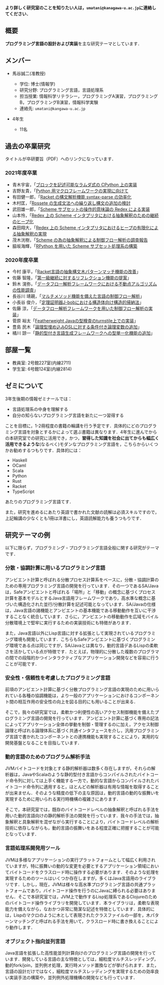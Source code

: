 
**より詳しく研究室のことを知りたい人は，```umatani@kanagawa-u.ac.jp```に連絡してください．**

## 概要

**プログラミング言語の設計および実装**を主な研究テーマとしています．

## メンバー

* 馬谷誠二(准教授)
    * 学位: 博士(情報学)
    * 研究分野: プログラミング言語，言語処理系
    * 担当授業: 情報科学リテラシー，プログラミングA演習，プログラミングB，プログラミングB演習，情報科学実験
    * 連絡先: ```umatani@kangawa-u.ac.jp```

* 4年生
    * 11名

## 過去の卒業研究

タイトルが卒研要旨（PDF）へのリンクになっています．

### 2021年度卒業

* ⻘木宇宙，「[ブロックを記述可能なラムダ式の CPython 上の実装](youshi/2021/201803357_aoki/201803357_aoki.pdf)
* 吉野友貴，「[Python 用マクロフレームワークの実現に向けて](youshi/2021/201803451_yoshino/201803451_yoshino.pdf)
* 有田健一郎，「[Racket の構文解析機能 syntax-parse の効率化](youshi/2021/201803407_arita/201803407_arita.pdf)
* 木村匡，「[Rossete の生成文法への繰り返し構文の追加の検討](youshi/2021/201803371_kimura/201803371_kimura.pdf)
* 武田雄一郎，「[Scheme サブセットの操作的意味論の Redex による実装](youshi/2021/201803709_takeda/201803709_takeda.pdf)
* 山本怜，「[Redex 上の Scheme インタプリタにおける抽象解釈のための継続のヒープ化](youshi/2021/201803722_yamamoto/201803722_yamamoto.pdf)
* 森田翔大，「[Redex 上の Scheme インタプリタにおけるヒープの有限化による抽象解釈の実現](youshi/2021/2021/201803690_morita/201803690_morita.pdf)
* 茂木洸樹，「[Scheme の為の抽象解釈による制御フロー解析の調査報告](youshi/2021/2021/201803448_mogi/201803448_mogi.pdf)
* 脇坂海輝，「[RPython を用いた Scheme サブセット処理系の構築](youshi/2021/201803405_wakisaka/201803405_wakisaka.pdf)

### 2020年度卒業

* 今村 康平，「[Racket言語の抽象構文木パターンマッチ機能の改善](youshi/2020/今村康平_201703339.pdf)」
* 佐藤 智隆，「[第一級継続に対するリフレクション機能の提案](youshi/2020/佐藤智隆_201703355.pdf)」
* 鈴木 滉弥，「[データフロー解析フレームワークにおける不動点アルゴリズムの性能調査](youshi/2020/鈴木滉弥_201703360.pdf)」
* 長谷川 靖親，「[マルチメソッド機能を備えた言語の制御フロー解析](youshi/2020/長谷川靖親_201703367.pdf)」
* 小長谷 俊介，「[定理証明器J-bobにおける構造体向け構造的帰納法](youshi/2020/小長谷俊介_201703399.pdf)」
* 佐藤 涼，「[データフロー解析フレームワークを用いた制御フロー解析の実装](youshi/2020/佐藤涼_201703405.pdf)」
* 菅原 裕太「[Featherweight Javaの型検査のturnstile上での実装](youshi/2020/菅原裕太_201703407.pdf)」
* 豊島 民木「[論理型埋め込みDSLに対する条件付き論理変数の追加](youshi/2020/豊島民木_201703412.pdf)」
* 橘川 諒一「[静的型付き言語生成フレームワークへの型単一化機能の追加](youshi/2020/橘川諒一_201703675.pdf)」

## 部屋一覧

* 教員室: 2号館227室(内線2711)
* 学生室: 6号館124室(内線2814)

## ゼミについて

3年生後期の情報ゼミナールでは：

* 言語処理系の中身を理解する
* 自分の知らないプログラミング言語を新たに一つ習得する

ことを目標に，1-2冊程度の書籍の輪講を行う予定です．具体的にどのプログラミング言語を対象とするかによって選ぶ書籍は異なります．4年生に進んでからの本研究室での研究に活用でき，かつ，**習得した知識を社会に出てからも幅広く活用できるような**(なるべく)モダンなプログラミング言語を，こちらからいくつかお勧めするつもりです．具体的には：

* Haskell
* OCaml
* Scala
* Python
* Rust
* Racket
* TypeScript

あたりのプログラミング言語てす．

また，研究を進めるにあたり英語で書かれた文献の読解は必須スキルですので，上記輪講の少なくとも1冊は洋書にし，英語読解能力も養うつもりです．

## 研究テーマの例

以下に限らず，プログラミング・プログラミング言語全般に関する研究がテーマです．

### 分散・協調計算に用いるプログラミング言語

アンビエント計算と呼ばれる分散プロセス計算系をベースに，分散・協調計算のための専用プログラミング言語の開発を行っています．その一つであるSA/Javaは，Safeアンビエントと呼ばれる「場所」と「移動」の概念に基づくプロセス計算を基本モデルとするJava言語用フレームワークであり，高水準な概念に基づいた構造化された並行/分散計算を記述可能となっています．SA/Javaの仕様は，Java言語の諸機能とアンビエントの基本機能である移動動作を互いに干渉することなく統合しています．さらに，アンビエントの移動動作を広域モバイル分散環境上で堅牢に実行するための実装技術にも特徴があります．

また，Java言語以外にLisp言語に対する拡張として実現されているプログラミング環境も開発しています．こちらもSafeアンビエントに基づくプログラミング環境である点は同じですが，SA/Javaとは異なり，動的言語デあるLispの柔軟さを活かしている点が特徴です．たとえば，物理的に分散した複数のプログラマの間での段階的かつインタラクティブなアプリケーション開発などを容易に行うことが可能です．

### 安全性・信頼性を考慮したプログラミング言語

前項のアンビエント計算に基づく分散プログラミング言語の実現のために用いられている各種の協調機能は，より一般のアプリケーションにおけるコンポーネント間の相互作用の安全性の向上を図る目的にも用いることが出来る．

そこで，我々の研究室では，柔軟かつ利便性の高いアクセス制御機能を備えたプログラミング言語の開発を行っています．アンビエント計算に基づく専用の記法によってアプリケーション全体の挙動を制御・管理するのに加え，アクセス制御論理と呼ばれる論理体系に基づく共通インタフェースを介し，汎用プログラミング言語で書かれたコンポーネントとの連携機能も実現することにより，実用的な開発基盤となることを目指しています． 

### 動的言語のためのプログラム解析手法

JVMバイトコードを対象とする静的解析器は数多く存在しますが，それらの解析器は，JavaやScalaのような静的型付き言語からコンパイルされたバイトコード命令列に対しては上手く機能する一方で，動的な言語からコンパイルされたバイトコード命令列に適用すると，ほとんどの解析器は有用な情報を取得することが出来ません．そのような精度の低下の主な原因は，動的言語の動的な振舞いを実現するために用いられる実行時機構の複雑さにあります．

そこで，本研究室では，既存のバイトコードレベルの抽象解釈と呼ばれる手法を用いた動的言語向けの静的解析手法の開発を行っています．我々の手法では，抽象解釈と具象解釈を混ぜながら実行することにより，バイトコードレベルの解析技術に依存しながらも，動的言語の振舞いをある程度正確に把握することが可能となっています．

### 言語処理系開発用ツール

JVMは多様なアプリケーションの実行プラットフォームとして幅広く利用されていますが，特に振舞いの動的な変更を必要とするアプリケーション領域においてバイトコードをクラスロード時に操作する必要があります．そのような処理を実現するためのツールはいくつか存在しますが，多くはJava言語用のライブラリです．しかし，現在，JVMは様々な高水準プログラミング言語の共通プラットフォームであり，バイトコード操作を行うのにJavaに縛られる必要はありません．そこで本研究室では，JVM上で動作するLisp処理系であるClojureのためのバイトコード操作ライブラリを開発しています．本ライブラリは，柔軟な表現能力を備えながら，なおかつ非常に簡潔な記述を特徴としています．具体的には，Lispのマクロのように木として表現されたクラスファイルの一部を，木パターンマッチングと呼ばれる手法を用いて，クラスロード時に書き換えることにより動作します． 

### オブジェクト指向並列言語

Java言語を拡張した高性能並列計算向けのプログラミング言語の開発を行っています．開発している言語の主な特徴としては，細粒度マルチスレッディング，動的fork/join，並列例オ処理，実行時メソッド置換などが挙げられます．また，言語の設計だけではなく，細粒度マルチスレッディングを実現するための効率良い実装手法の構築や，並列例外処理機構の開発なども行っています． 

